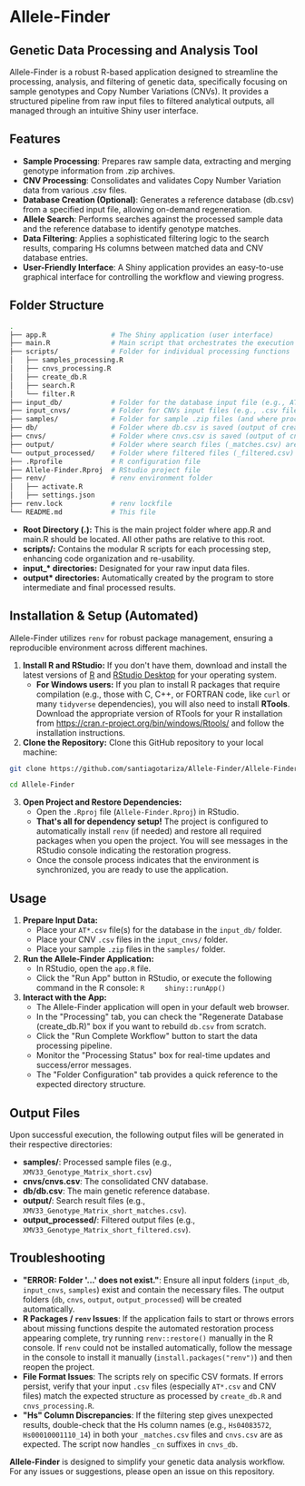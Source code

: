 # **Allele-Finder**

## **Genetic Data Processing and Analysis Tool**

Allele-Finder is a robust R-based application designed to streamline the processing, analysis, and filtering of genetic data, specifically focusing on sample genotypes and Copy Number Variations (CNVs). It provides a structured pipeline from raw input files to filtered analytical outputs, all managed through an intuitive Shiny user interface.

## **Features**

-   **Sample Processing**: Prepares raw sample data, extracting and merging genotype information from .zip archives.
-   **CNV Processing**: Consolidates and validates Copy Number Variation data from various .csv files.
-   **Database Creation (Optional)**: Generates a reference database (db.csv) from a specified input file, allowing on-demand regeneration.
-   **Allele Search**: Performs searches against the processed sample data and the reference database to identify genotype matches.
-   **Data Filtering**: Applies a sophisticated filtering logic to the search results, comparing Hs columns between matched data and CNV database entries.
-   **User-Friendly Interface**: A Shiny application provides an easy-to-use graphical interface for controlling the workflow and viewing progress.

## **Folder Structure**

``` bash
.
├── app.R                # The Shiny application (user interface)
├── main.R               # Main script that orchestrates the execution flow
├── scripts/             # Folder for individual processing functions
│   ├── samples_processing.R
│   ├── cnvs_processing.R
│   ├── create_db.R
│   ├── search.R
│   └── filter.R
├── input_db/            # Folder for the database input file (e.g., AT*.csv)
├── input_cnvs/          # Folder for CNVs input files (e.g., .csv files)
├── samples/             # Folder for sample .zip files (and where processed sample files are saved)
├── db/                  # Folder where db.csv is saved (output of create_db.R)
├── cnvs/                # Folder where cnvs.csv is saved (output of cnvs_processing.R)
├── output/              # Folder where search files (_matches.csv) are saved
└── output_processed/    # Folder where filtered files (_filtered.csv) are saved
├── .Rprofile            # R configuration file
├── Allele-Finder.Rproj  # RStudio project file
├── renv/                # renv environment folder
│   ├── activate.R
│   ├── settings.json
├── renv.lock            # renv lockfile
└── README.md            # This file
```

-   **Root Directory (.):** This is the main project folder where app.R and main.R should be located. All other paths are relative to this root.
-   **scripts/:** Contains the modular R scripts for each processing step, enhancing code organization and re-usability.
-   **input\_\* directories:** Designated for your raw input data files.
-   **output\* directories:** Automatically created by the program to store intermediate and final processed results.

## **Installation & Setup (Automated)**

Allele-Finder utilizes `renv` for robust package management, ensuring a reproducible environment across different machines.

1.  **Install R and RStudio:** If you don't have them, download and install the latest versions of [R](https://cran.r-project.org/) and [RStudio Desktop](https://posit.co/download/rstudio-desktop/) for your operating system.
    -   **For Windows users:** If you plan to install R packages that require compilation (e.g., those with C, C++, or FORTRAN code, like `curl` or many `tidyverse` dependencies), you will also need to install **RTools**. Download the appropriate version of RTools for your R installation from <https://cran.r-project.org/bin/windows/Rtools/> and follow the installation instructions.
2.  **Clone the Repository:** Clone this GitHub repository to your local machine:

``` bash
git clone https://github.com/santiagotariza/Allele-Finder/Allele-Finder.git
```

``` bash
cd Allele-Finder
```

3.  **Open Project and Restore Dependencies:**
    -   Open the `.Rproj` file (`Allele-Finder.Rproj`) in RStudio.
    -   **That's all for dependency setup!** The project is configured to automatically install `renv` (if needed) and restore all required packages when you open the project. You will see messages in the RStudio console indicating the restoration progress.
    -   Once the console process indicates that the environment is synchronized, you are ready to use the application.

## **Usage**

1.  **Prepare Input Data:**
    -   Place your `AT*.csv` file(s) for the database in the `input_db/` folder.
    -   Place your CNV `.csv` files in the `input_cnvs/` folder.
    -   Place your sample `.zip` files in the `samples/` folder.
2.  **Run the Allele-Finder Application:**
    -   In RStudio, open the `app.R` file.
    -   Click the "Run App" button in RStudio, or execute the following command in the R console: `R     shiny::runApp()`
3.  **Interact with the App:**
    -   The Allele-Finder application will open in your default web browser.
    -   In the "Processing" tab, you can check the "Regenerate Database (create_db.R)" box if you want to rebuild `db.csv` from scratch.
    -   Click the "Run Complete Workflow" button to start the data processing pipeline.
    -   Monitor the "Processing Status" box for real-time updates and success/error messages.
    -   The "Folder Configuration" tab provides a quick reference to the expected directory structure.

## **Output Files**

Upon successful execution, the following output files will be generated in their respective directories:

-   **samples/**: Processed sample files (e.g., `XMV33_Genotype_Matrix_short.csv`)
-   **cnvs/cnvs.csv**: The consolidated CNV database.
-   **db/db.csv**: The main genetic reference database.
-   **output/**: Search result files (e.g., `XMV33_Genotype_Matrix_short_matches.csv`).
-   **output_processed/**: Filtered output files (e.g., `XMV33_Genotype_Matrix_short_filtered.csv`).

## **Troubleshooting**

-   **"ERROR: Folder '...' does not exist."**: Ensure all input folders (`input_db`, `input_cnvs`, `samples`) exist and contain the necessary files. The output folders (`db`, `cnvs`, `output`, `output_processed`) will be created automatically.
-   **R Packages / `renv` Issues**: If the application fails to start or throws errors about missing functions despite the automated restoration process appearing complete, try running `renv::restore()` manually in the R console. If `renv` could not be installed automatically, follow the message in the console to install it manually (`install.packages("renv")`) and then reopen the project.
-   **File Format Issues**: The scripts rely on specific CSV formats. If errors persist, verify that your input `.csv` files (especially `AT*.csv` and CNV files) match the expected structure as processed by `create_db.R` and `cnvs_processing.R`.
-   **"Hs" Column Discrepancies**: If the filtering step gives unexpected results, double-check that the Hs column names (e.g., `Hs04083572`, `Hs00010001110_14`) in both your `_matches.csv` files and `cnvs.csv` are as expected. The script now handles `_cn` suffixes in `cnvs_db`.

**Allele-Finder** is designed to simplify your genetic data analysis workflow. For any issues or suggestions, please open an issue on this repository.

